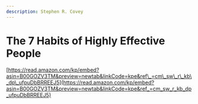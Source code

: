 ```yaml
---
description: Stephen R. Covey
---
```


# The 7 Habits of Highly Effective People

[https://read.amazon.com/kp/embed?asin=B00GOZV3TM&preview=newtab&linkCode=kpe&ref\_=cm\_sw\_r\_kb\_dp\_ufpuDbBRREEJ5](https://read.amazon.com/kp/embed?asin=B00GOZV3TM&preview=newtab&linkCode=kpe&ref_=cm_sw_r_kb_dp_ufpuDbBRREEJ5)

